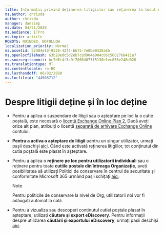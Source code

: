 ```yaml
---
title: Informații privind deținerea litigiilor sau reținerea la locul de
ms.author: chrisda
author: chrisda
manager: dansimp
ms.date: 04/21/2020
ms.audience: ITPro
ms.topic: article
ROBOTS: NOINDEX, NOFOLLOW
localization_priority: Normal
ms.assetid: 52484e19-9328-42f4-b675-7e0be9338a8b
ms.openlocfilehash: 63b28edc5d2eb7c8d904e004c06c5682768411a7
ms.sourcegitcommit: bc7d6f4f3c9f7060d073f5130e1ec856e248d020
ms.translationtype: MT
ms.contentlocale: ro-RO
ms.lasthandoff: 06/02/2020
ms.locfileid: "44508712"
---
```

# <a name="about-litigation-holds-and-in-place-holds"></a>Despre litigii deține și în loc deține

- Pentru a aplica o suspendare de litigii sau o așteptare pe loc la o cutie poștală, este necesară o [licență Exchange Online Plan 2.](https://docs.microsoft.com/office365/servicedescriptions/office-365-platform-service-description/office-365-plan-options) Dacă aveți orice alt plan, atribuiți o licență [separată de arhivare Exchange Online](https://docs.microsoft.com/office365/servicedescriptions/exchange-online-archiving-service-description/exchange-online-archiving-service-description) contului. 
    
- **Pentru a activa o așteptare de litigii** pentru un singur utilizator, urmați pașii deschiși [aici](https://docs.microsoft.com/office365/SecurityCompliance/place-a-mailbox-on-litigation-hold). Când este activată reținerea litigiilor, tot conținutul din cutia poștală este plasat în așteptare.
    
- Pentru a aplica o **reținere pe loc pentru utilizatorii individuali** sau o reținere pentru toate **cutiile poștale din întreaga Organizație**, aveți posibilitatea să utilizați Politici de conservare în centrul de securitate și conformitate Microsoft 365 urmând pașii schițați [aici]( https://docs.microsoft.com/microsoft-365/compliance/retention-policies).
    
    > [!NOTE]
    > Pentru politicile de conservare la nivel de Org, utilizatorii noi vor fi adăugați automat la cală. 
  
- Pentru a vizualiza sau descoperi conținutul cutiei poștale plasat în așteptare, utilizați **căutare și export eDiscovery**. Pentru informații despre utilizarea **căutării și exportului eDiscovery**, urmați pașii deschiși [aici](https://docs.microsoft.com/microsoft-365/compliance/export-search-results).
    

